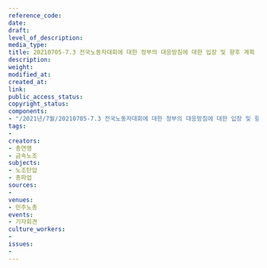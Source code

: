 ```yaml
---
reference_code: 
date: 
draft: 
level_of_description: 
media_type: 
title: 20210705-7.3 전국노동자대회에 대한 정부의 대응방침에 대한 입장 및 향후 계획 발표 민주노총 기자회견
description: 
weight: 
modified_at: 
created_at: 
link: 
public_access_status: 
copyright_status: 
components:
- "/2021년/7월/20210705-7.3 전국노동자대회에 대한 정부의 대응방침에 대한 입장 및 향후 계획 발표 민주노총 기자회견/_1D20257.jpg"
tags:
- 
creators:
- 총연맹
- 금속노조
subjects:
- 노조탄압
- 총파업
sources:
- 
venues:
- 민주노총
events:
- 기자회견
culture_workers:
- 
issues:
- 
---
```

